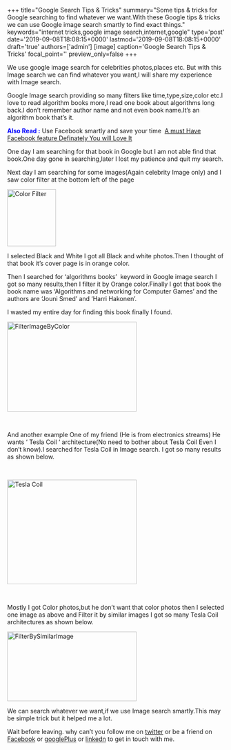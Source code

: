 +++
title="Google Search Tips & Tricks"
summary="Some tips & tricks for Google searching to find whatever we want.With these Google tips & tricks we can use Google image search smartly to find exact things."
keywords="internet tricks,google image search,internet,google"
type='post'
date='2019-09-08T18:08:15+0000'
lastmod='2019-09-08T18:08:15+0000'
draft='true'
authors=['admin']
[image]
caption='Google Search Tips & Tricks'
focal_point=''
preview_only=false
+++








We use google image search for celebrities photos,places etc. But with this Image search we can find whatever you want,I will share my experience with Image search.

Google Image search providing so many filters like time,type,size,color etc.I love to read algorithm books more,I read one book about algorithms long back.I don’t remember author name and not even book name.It’s an algorithm book that’s it.

<span style="color: #0000ff;"><strong>Also Read :</strong></span>&nbsp;Use Facebook smartly and save your time &nbsp;<a title="Must Have Facebook Feature" href="https://www.arungudelli.com/2012/12/must-have-facebook-feature-definitely-you-will-love-it.html" target="_blank">A must Have Facebook feature Definately You will Love It</a>

One day I am searching for that book in Google but I am not able find that book.One day gone in searching,later I lost my&nbsp;patience and quit my search.

Next day I am searching for some images(Again celebrity Image only) and I saw color filter at the bottom left of the page

<a href="https://arun-arungudellicom.netdna-ssl.com/wp-content/uploads/2012/10/GoogleImageSearch.png"><img class="alignleft size-full wp-image-276" title="GoogleImageSearch" alt="Color Filter" src="https://arun-arungudellicom.netdna-ssl.com/wp-content/uploads/2012/10/GoogleImageSearch.png" width="113" height="132"></a>

I selected Black and White I got all Black and white photos.Then I thought of that book it’s cover page is in orange color.

Then I searched for ‘algorithms books’ &nbsp;keyword in Google image search I got so many results,then I filter it by Orange color.Finally I got that book the book name was ‘Algorithms and networking for Computer Games’ and the authors are ‘Jouni Smed’ and ‘Harri Hakonen’.

I wasted my entire day for finding this book finally I found.

<a href="https://arun-arungudellicom.netdna-ssl.com/wp-content/uploads/2012/10/FilterImageByColor1.png"><img class="aligncenter size-medium wp-image-279" title="FilterImageByColor" alt="FilterImageByColor" src="https://arun-arungudellicom.netdna-ssl.com/wp-content/uploads/2012/10/FilterImageByColor1-300x208.png" width="300" height="208" srcset="https://arun-arungudellicom.netdna-ssl.com/wp-content/uploads/2012/10/FilterImageByColor1-300x208.png 300w, https://arun-arungudellicom.netdna-ssl.com/wp-content/uploads/2012/10/FilterImageByColor1.png 662w" sizes="(max-width: 300px) 100vw, 300px"></a>

&nbsp;

And another example One of my friend (He is from electronics streams) He wants ‘ Tesla Coil ‘ architecture(No need to bother about Tesla Coil Even I don’t know).I searched for Tesla Coil in Image search. I got so many results as shown below.

&nbsp;

<a href="https://arun-arungudellicom.netdna-ssl.com/wp-content/uploads/2012/10/Tesla-Coil.png"><img class="aligncenter size-medium wp-image-280" title="Tesla Coil" alt="Tesla Coil" src="https://arun-arungudellicom.netdna-ssl.com/wp-content/uploads/2012/10/Tesla-Coil-300x242.png" width="300" height="242" srcset="https://arun-arungudellicom.netdna-ssl.com/wp-content/uploads/2012/10/Tesla-Coil-300x242.png 300w, https://arun-arungudellicom.netdna-ssl.com/wp-content/uploads/2012/10/Tesla-Coil.png 666w" sizes="(max-width: 300px) 100vw, 300px"></a>

&nbsp;

Mostly I got Color photos,but he don’t want that color photos then I selected one image as above and Filter it by similar images I got so many Tesla Coil architectures as shown below.

<a href="https://arun-arungudellicom.netdna-ssl.com/wp-content/uploads/2012/10/FilterBySimilarImage.png"><img class="aligncenter size-medium wp-image-281" title="FilterBySimilarImage" alt="FilterBySimilarImage" src="https://arun-arungudellicom.netdna-ssl.com/wp-content/uploads/2012/10/FilterBySimilarImage-300x161.png" width="300" height="161" srcset="https://arun-arungudellicom.netdna-ssl.com/wp-content/uploads/2012/10/FilterBySimilarImage-300x161.png 300w, https://arun-arungudellicom.netdna-ssl.com/wp-content/uploads/2012/10/FilterBySimilarImage.png 767w" sizes="(max-width: 300px) 100vw, 300px"></a>

We can search whatever we want,if we use Image search smartly.This may be simple trick but it helped me a lot.

Wait before leaving.
why can’t you follow me on <a href="https://twitter.com/arungudelli" target="_blank">twitter</a> or be a friend on <a href="https://www.facebook.com/gudelliArun" target="_blank">Facebook</a> or <a href="https://plus.google.com/+ArunkumarGudelli" target="_blank">googlePlus</a> or <a href="https://www.linkedin.com/in/arungudelli/" target="_blank">linkedn</a> to get in touch with me.









